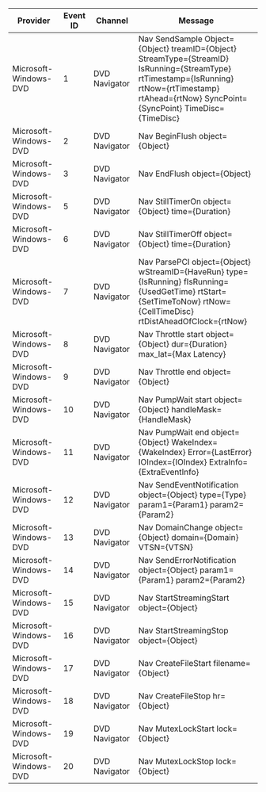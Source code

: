 Provider               |  Event ID  |  Channel        |  Message
-----------------------|------------|-----------------|----------------------------------------------------------------------------------------------------------------------------------------------------------------------------------------------------
Microsoft-Windows-DVD  |  1         |  DVD Navigator  |  Nav SendSample Object={Object} treamID={Object} StreamType={StreamID} IsRunning={StreamType} rtTimestamp={IsRunning} rtNow={rtTimestamp} rtAhead={rtNow} SyncPoint={SyncPoint} TimeDisc={TimeDisc}
Microsoft-Windows-DVD  |  2         |  DVD Navigator  |  Nav BeginFlush object={Object}
Microsoft-Windows-DVD  |  3         |  DVD Navigator  |  Nav EndFlush object={Object}
Microsoft-Windows-DVD  |  5         |  DVD Navigator  |  Nav StillTimerOn object={Object} time={Duration}
Microsoft-Windows-DVD  |  6         |  DVD Navigator  |  Nav StillTimerOff object={Object} time={Duration}
Microsoft-Windows-DVD  |  7         |  DVD Navigator  |  Nav ParsePCI object={Object} wStreamID={HaveRun} type={IsRunning} fIsRunning={UsedGetTime} rtStart={SetTimeToNow} rtNow={CellTimeDisc} rtDistAheadOfClock={rtNow}
Microsoft-Windows-DVD  |  8         |  DVD Navigator  |  Nav Throttle start object={Object} dur={Duration} max_lat={Max Latency}
Microsoft-Windows-DVD  |  9         |  DVD Navigator  |  Nav Throttle end object={Object}
Microsoft-Windows-DVD  |  10        |  DVD Navigator  |  Nav PumpWait start object={Object} handleMask={HandleMask}
Microsoft-Windows-DVD  |  11        |  DVD Navigator  |  Nav PumpWait end object={Object} WakeIndex={WakeIndex} Error={LastError} IOIndex={IOIndex} ExtraInfo={ExtraEventInfo}
Microsoft-Windows-DVD  |  12        |  DVD Navigator  |  Nav SendEventNotification object={Object} type={Type} param1={Param1} param2={Param2}
Microsoft-Windows-DVD  |  13        |  DVD Navigator  |  Nav DomainChange object={Object} domain={Domain} VTSN={VTSN}
Microsoft-Windows-DVD  |  14        |  DVD Navigator  |  Nav SendErrorNotification object={Object} param1={Param1} param2={Param2}
Microsoft-Windows-DVD  |  15        |  DVD Navigator  |  Nav StartStreamingStart object={Object}
Microsoft-Windows-DVD  |  16        |  DVD Navigator  |  Nav StartStreamingStop object={Object}
Microsoft-Windows-DVD  |  17        |  DVD Navigator  |  Nav CreateFileStart filename={Object}
Microsoft-Windows-DVD  |  18        |  DVD Navigator  |  Nav CreateFileStop hr={Object}
Microsoft-Windows-DVD  |  19        |  DVD Navigator  |  Nav MutexLockStart lock={Object}
Microsoft-Windows-DVD  |  20        |  DVD Navigator  |  Nav MutexLockStop lock={Object}